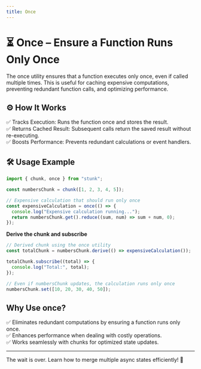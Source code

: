 ```yaml
---
title: Once
---
```


# ⏳ Once – Ensure a Function Runs Only Once

The once utility ensures that a function executes only once, even if called multiple times. This is useful for caching expensive computations, preventing redundant function calls, and optimizing performance.

## ⚙️ How It Works

✅ Tracks Execution: Runs the function once and stores the result.  
✅ Returns Cached Result: Subsequent calls return the saved result without re-executing.  
✅ Boosts Performance: Prevents redundant calculations or event handlers.

## 🛠️ Usage Example

```typescript
import { chunk, once } from "stunk";

const numbersChunk = chunk([1, 2, 3, 4, 5]);

// Expensive calculation that should run only once
const expensiveCalculation = once(() => {
  console.log("Expensive calculation running...");
  return numbersChunk.get().reduce((sum, num) => sum + num, 0);
});
```

**Derive the chunk and subscribe**

```typescript
// Derived chunk using the once utility
const totalChunk = numbersChunk.derive(() => expensiveCalculation());

totalChunk.subscribe((total) => {
  console.log("Total:", total);
});

// Even if numbersChunk updates, the calculation runs only once
numbersChunk.set([10, 20, 30, 40, 50]);
```

## Why Use once?

✅ Eliminates redundant computations by ensuring a function runs only once.  
✅ Enhances performance when dealing with costly operations.  
✅ Works seamlessly with chunks for optimized state updates.

---

The wait is over. Learn how to merge multiple async states efficiently! 🚀
